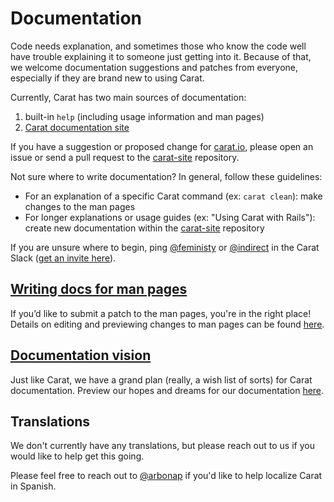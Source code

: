 # Documentation

Code needs explanation, and sometimes those who know the code well have trouble explaining it to someone just getting into it. Because of that, we welcome documentation suggestions and patches from everyone, especially if they are brand new to using Carat.

Currently, Carat has two main sources of documentation:

1. built-in `help` (including usage information and man pages)
2. [Carat documentation site](http://cart.io)

If you have a suggestion or proposed change for [carat.io](http://carat.io), please open an issue or send a pull request to the [carat-site](https://github.com/caratrb/carat-site) repository.

Not sure where to write documentation? In general, follow these guidelines:

* For an explanation of a specific Carat command (ex: `carat clean`): make changes to the man pages
* For longer explanations or usage guides (ex: "Using Carat with Rails"): create new documentation within the [carat-site](https://github.com/caratrb/carat-site) repository

If you are unsure where to begin, ping [@feministy](https://github.com/feministy) or [@indirect](https://github.com/indirect) in the Carat Slack ([get an invite here](../contributing/GETTING_HELP.md)).

## [Writing docs for man pages](WRITING.md)

If you’d like to submit a patch to the man pages, you're in the right place! Details on editing and previewing changes to man pages can be found [here](WRITING.md).

## [Documentation vision](VISION.md)

Just like Carat, we have a grand plan (really, a wish list of sorts) for Carat documentation. Preview our hopes and dreams for our documentation [here](VISION.md).

## Translations

We don't currently have any translations, but please reach out to us if you would like to help get this going.

Please feel free to reach out to [@arbonap](https://github.com/arbonap) if you'd like to help localize Carat in Spanish.
